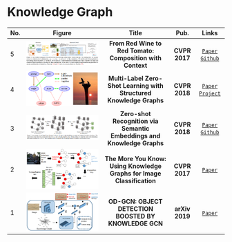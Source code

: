 # Knowledge Graph

|No.   |Figure   |Title   |Pub.  |Links|
|-----|:-----:|:-----:|:-----:|:---:|
|5 |![RWRT](IM/RWRT.png) |__From Red Wine to Red Tomato: Composition with Context__ |__CVPR 2017__ |[`Paper`](http://www.cs.cmu.edu/~imisra/data/composing_cvpr17.pdf) [`Github`](https://github.com/imisra/composing_cvpr17)|
|4 |![MLZSKG](IM/MLZSKG.png) |__Multi-Label Zero-Shot Learning with Structured Knowledge Graphs__ |__CVPR 2018__ |[`Paper`](http://openaccess.thecvf.com/content_cvpr_2018/papers/Lee_Multi-Label_Zero-Shot_Learning_CVPR_2018_paper.pdf) [`Project`](https://people.csail.mit.edu/weifang/project/vll18-mlzsl/)|
|3 |![ZSKG](IM/ZSKG.png) |__Zero-shot Recognition via Semantic Embeddings and Knowledge Graphs__ |__CVPR 2018__ |[`Paper`](https://arxiv.org/pdf/1803.08035.pdf)  [`Github`](https://github.com/JudyYe/zero-shot-gcn)|
|2|![MYK](IM/MYK.png)|__The More You Know: Using Knowledge Graphs for Image Classification__|__CVPR 2017__|[`Paper`](http://openaccess.thecvf.com/content_cvpr_2017/papers/Marino_The_More_You_CVPR_2017_paper.pdf)  |
|1|![OD-GCN](IM/OD-GCN.png)|__OD-GCN: OBJECT DETECTION BOOSTED BY KNOWLEDGE GCN__|__arXiv 2019__|[`Paper`](https://arxiv.org/abs/1908.04385)  |

